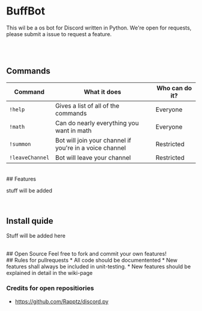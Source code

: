 # BuffBot

This wil be a os bot for Discord written in Python. We're open for requests, please submit a issue to request a feature. 

<br><br>

## Commands
Command | What it does | Who can do it?
--- | --- | ---
`!help` | Gives a list of all of the commands | Everyone
`!math` | Can do nearly everything you want in math | Everyone
`!summon` | Bot will join your channel if you're in a voice channel | Restricted
`!leaveChannel` | Bot will leave your channel | Restricted


<br>
## Features

stuff will be added

<br>

## Install quide
Stuff will be added here

<br>
## Open Source
Feel free to fork and commit your own features! 

<br>
## Rules for pullrequests
* All code should be documentented
* New features shall always be included in unit-testing.
* New features should be explained in detail in the wiki-page

<br>

### Credits for open repositiories
- https://github.com/Rapptz/discord.py

